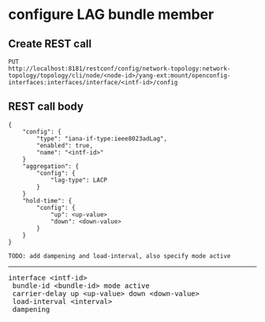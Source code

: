 # configure LAG bundle member

## Create REST call

```
PUT
http://localhost:8181/restconf/config/network-topology:network-topology/topology/cli/node/<node-id>/yang-ext:mount/openconfig-interfaces:interfaces/interface/<intf-id>/config
```

## REST call body 

```
{
    "config": {
        "type": "iana-if-type:ieee8023adLag",
        "enabled": true,
        "name": "<intf-id>"
    }
    "aggregation": {
        "config": {
            "lag-type": LACP
        }
    }
    "hold-time": {
        "config": {
            "up": <up-value>
            "down": <down-value>
        }  
    }
}

TODO: add dampening and load-interval, also specify mode active

```

---

<pre>
interface &lt;intf-id&gt;
 bundle-id &lt;bundle-id&gt; mode active
 carrier-delay up &lt;up-value&gt; down &lt;down-value&gt;
 load-interval &lt;interval&gt;
 dampening
</pre>




